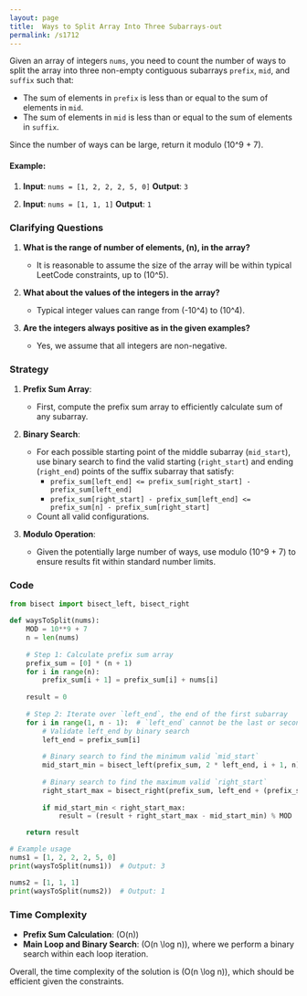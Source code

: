 ```yaml
---
layout: page
title:  Ways to Split Array Into Three Subarrays-out
permalink: /s1712
---
```


Given an array of integers `nums`, you need to count the number of ways to split the array into three non-empty contiguous subarrays `prefix`, `mid`, and `suffix` such that:

- The sum of elements in `prefix` is less than or equal to the sum of elements in `mid`.
- The sum of elements in `mid` is less than or equal to the sum of elements in `suffix`.

Since the number of ways can be large, return it modulo \(10^9 + 7\).

#### Example:
1. **Input**: `nums = [1, 2, 2, 2, 5, 0]`
   **Output**: `3`

2. **Input**: `nums = [1, 1, 1]`
   **Output**: `1`

### Clarifying Questions

1. **What is the range of number of elements, \(n\), in the array?**
   - It is reasonable to assume the size of the array will be within typical LeetCode constraints, up to \(10^5\).

2. **What about the values of the integers in the array?**
   - Typical integer values can range from \(-10^4\) to \(10^4\).

3. **Are the integers always positive as in the given examples?**
   - Yes, we assume that all integers are non-negative.

### Strategy

1. **Prefix Sum Array**:
   - First, compute the prefix sum array to efficiently calculate sum of any subarray.
   
2. **Binary Search**:
   - For each possible starting point of the middle subarray (`mid_start`), use binary search to find the valid starting (`right_start`) and ending (`right_end`) points of the suffix subarray that satisfy:
     - `prefix_sum[left_end] <= prefix_sum[right_start] - prefix_sum[left_end]`
     - `prefix_sum[right_start] - prefix_sum[left_end] <= prefix_sum[n] - prefix_sum[right_start]`
   - Count all valid configurations.

3. **Modulo Operation**:
   - Given the potentially large number of ways, use modulo \(10^9 + 7\) to ensure results fit within standard number limits.

### Code

```python
from bisect import bisect_left, bisect_right

def waysToSplit(nums):
    MOD = 10**9 + 7
    n = len(nums)
    
    # Step 1: Calculate prefix sum array
    prefix_sum = [0] * (n + 1)
    for i in range(n):
        prefix_sum[i + 1] = prefix_sum[i] + nums[i]
    
    result = 0
    
    # Step 2: Iterate over `left_end`, the end of the first subarray
    for i in range(1, n - 1):  # `left_end` cannot be the last or second to last element
        # Validate left_end by binary search
        left_end = prefix_sum[i]
        
        # Binary search to find the minimum valid `mid_start`
        mid_start_min = bisect_left(prefix_sum, 2 * left_end, i + 1, n)
        
        # Binary search to find the maximum valid `right_start`
        right_start_max = bisect_right(prefix_sum, left_end + (prefix_sum[n] - left_end) // 2, i + 1, n)
        
        if mid_start_min < right_start_max:
            result = (result + right_start_max - mid_start_min) % MOD

    return result

# Example usage
nums1 = [1, 2, 2, 2, 5, 0]
print(waysToSplit(nums1))  # Output: 3

nums2 = [1, 1, 1]
print(waysToSplit(nums2))  # Output: 1
```

### Time Complexity

- **Prefix Sum Calculation**: \(O(n)\)
- **Main Loop and Binary Search**: \(O(n \log n)\), where we perform a binary search within each loop iteration.
  
Overall, the time complexity of the solution is \(O(n \log n)\), which should be efficient given the constraints.